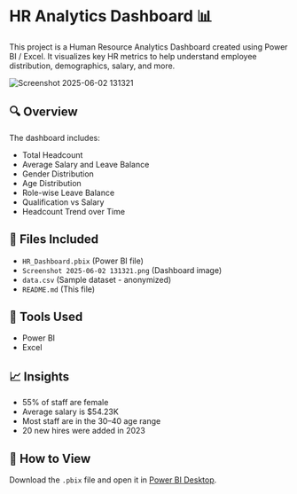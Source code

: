 
# HR Analytics Dashboard 📊

This project is a Human Resource Analytics Dashboard created using Power BI / Excel. It visualizes key HR metrics to help understand employee distribution, demographics, salary, and more.

![Screenshot 2025-06-02 131321](https://github.com/user-attachments/assets/647d7981-bf59-4c06-a7b4-d2a1f3588704)

## 🔍 Overview

The dashboard includes:
- Total Headcount
- Average Salary and Leave Balance
- Gender Distribution
- Age Distribution
- Role-wise Leave Balance
- Qualification vs Salary
- Headcount Trend over Time

## 📁 Files Included

- `HR_Dashboard.pbix` (Power BI file)
- `Screenshot 2025-06-02 131321.png` (Dashboard image)
- `data.csv` (Sample dataset - anonymized)
- `README.md` (This file)

## 🧰 Tools Used

- Power BI
- Excel

## 📈 Insights

- 55% of staff are female
- Average salary is $54.23K
- Most staff are in the 30–40 age range
- 20 new hires were added in 2023

## 🚀 How to View

Download the `.pbix` file and open it in [Power BI Desktop](https://powerbi.microsoft.com/desktop/).
